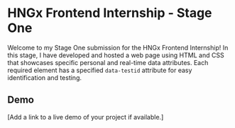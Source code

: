 # HNGx Frontend Internship - Stage One

Welcome to my Stage One submission for the HNGx Frontend Internship! In this stage, I have developed and hosted a web page using HTML and CSS that showcases specific personal and real-time data attributes. Each required element has a specified `data-testid` attribute for easy identification and testing.

## Demo

[Add a link to a live demo of your project if available.]
